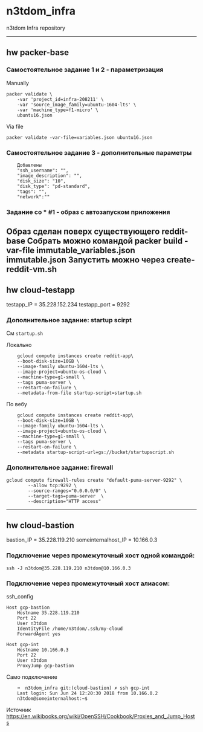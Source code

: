 # n3tdom_infra
n3tdom Infra repository

---

## hw packer-base

### Самостоятельное задание 1 и 2 - параметризация
Manually

    packer validate \
        -var 'project_id=infra-208211' \
        -var 'source_image_family=ubuntu-1604-lts' \
        -var 'machine_type=f1-micro' \
        ubuntu16.json

Via file

    packer validate -var-file=variables.json ubuntu16.json

### Самостоятельное задание 3 - дополнительные параметры
        Добавлены
        "ssh_username": "",
        "image_description": "",
        "disk_size": "10",
        "disk_type": "pd-standard",
        "tags": "",
        "network":""

### Задание со * #1 - образ с автозапуском приложения
Образ сделан поверх существующего reddit-base
Собрать можно командой packer build -var-file immutable_variables.json immutable.json
Запустить можно через create-reddit-vm.sh
---

## hw cloud-testapp
testapp_IP = 35.228.152.234
testapp_port = 9292

### Дополнительное задание: startup scirpt
См ``startup.sh``

Локально

        gcloud compute instances create reddit-app\
        --boot-disk-size=10GB \
        --image-family ubuntu-1604-lts \
        --image-project=ubuntu-os-cloud \
        --machine-type=g1-small \
        --tags puma-server \
        --restart-on-failure \
        --metadata-from-file startup-script=startup.sh

По вебу

        gcloud compute instances create reddit-app\
        --boot-disk-size=10GB \
        --image-family ubuntu-1604-lts \
        --image-project=ubuntu-os-cloud \
        --machine-type=g1-small \
        --tags puma-server \
        --restart-on-failure \
        --metadata startup-script-url=gs://bucket/startupscript.sh

### Дополнительное задание: firewall

    gcloud compute firewall-rules create "default-puma-server-9292" \
            --allow tcp:9292 \
            --source-ranges="0.0.0.0/0" \
            --target-tags=puma-server  \
            --description="HTTP access"

---

## hw cloud-bastion
bastion_IP = 35.228.119.210
someinternalhost_IP = 10.166.0.3

### Подключение через промежуточный хост одной командой:
    ssh -J n3tdom@35.228.119.210 n3tdom@10.166.0.3

### Подключение через промежуточный хост алиасом:
ssh_config

    Host gcp-bastion
        Hostname 35.228.119.210
        Port 22
        User n3tdom
        IdentityFile /home/n3tdom/.ssh/my-cloud
        ForwardAgent yes

    Host gcp-int
        Hostname 10.166.0.3
        Port 22
        User n3tdom
        ProxyJump gcp-bastion

Само подключение

        ➜  n3tdom_infra git:(cloud-bastion) ✗ ssh gcp-int
        Last login: Sun Jun 24 12:20:30 2018 from 10.166.0.2
        n3tdom@someinternalhost:~$ 

Источник https://en.wikibooks.org/wiki/OpenSSH/Cookbook/Proxies_and_Jump_Hosts